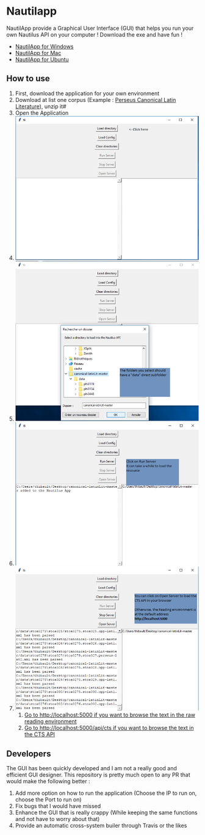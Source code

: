 Nautilapp
=========

NautilApp provide a Graphical User Interface (GUI) that helps you run your own Nautilus API on your computer ! Download the exe and have fun !

- [NautilApp for Windows](dist/NautilusApp.exe.exe)
- [NautilApp for Mac](dist/NautilApp.app)
- [NautilApp for Ubuntu](dist/NautilApp.app)

## How to use

1. First, download the application for your own environment
2. Download at list one corpus (Example : [Perseus Canonical Latin Literature](https://github.com/PerseusDL/canonical-latinLit/archive/master.zip)), unzip it#
3. Open the Application
4. ![Click on load a directory](images/step1.png)
5. ![Select the directory containing the corpus, it should have a data subfolder](images/step2.png)
6. ![Click on run server](images/step3.png)
7. ![Open the server](images/step4.png)
    1. [Go to http://localhost:5000 if you want to browse the text in the raw reading environment](http://localhost:5000)
    2. [Go to http://localhost:5000/api/cts if you want to browse the text in the CTS API](http://localhost:5000/api/cts)

## Developers

The GUI has been quickly developed and I am not a really good and efficient GUI designer. This repository is pretty much open to any PR that would make the following better : 

1. Add more option on how to run the application (Choose the IP to run on, choose the Port to run on)
2. Fix bugs that I would have missed
3. Enhance the GUI that is really crappy (While keeping the same functions and not have to worry about that)
4. Provide an automatic cross-system builer through Travis or the likes

